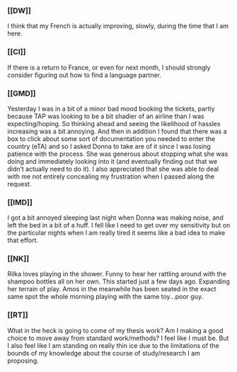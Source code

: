 ### [[DW]]
I think that my French is actually improving, slowly, during the time that I am here.

### [[CI]]
If there is a return to France, or even for next month, I should strongly consider figuring out how to find a language partner.

### [[GMD]]
Yesterday I was in a bit of a minor bad mood booking the tickets, partly because TAP was looking to be a bit shadier of an airline than I was expecting/hoping. So thinking ahead and seeing the likelihood of hassles increasing was a bit annoying. And then in addition I found that there was a box to click about some sort of documentation you needed to enter the country (eTA) and so I asked Donna to take are of it since I was losing patience with the process. She was generous about stopping what she was doing and immediately looking into it (and eventually finding out that we didn’t actually need to do it). I also appreciated that she was able to deal with me not entirely concealing my frustration when I passed along the request.

### [[IMD]]
I got a bit annoyed sleeping last night when Donna was making noise, and left the bed in a bit of a huff. I fell like I need to get over my sensitivity but on the particular nights when I am really tired it seems like a bad idea to make that effort.

### [[NK]]
Rilka loves playing in the shower. Funny to hear her rattling around with the shampoo bottles all on her own. This started just a few days ago. Expanding her terrain of play. Amos in the meanwhile has been seated in the exact same spot the whole morning playing with the same toy...poor guy.

### [[RT]]
What in the heck is going to come of my thesis work? Am I making a good choice to move away from standard work/methods? I feel like I must be. But I also feel like I am standing on really thin ice due to the limitations of the bounds of my knowledge about the course of study/research I am proposing.

